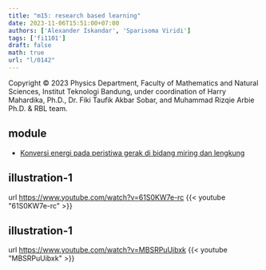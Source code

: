 ```yaml
---
title: "m15: research based learning"
date: 2023-11-06T15:51:00+07:00
authors: ['Alexander Iskandar', 'Sparisoma Viridi']
tags: ['fi1101']
draft: false
math: true
url: "l/0142"
---
```

Copyright © 2023 Physics Department, Faculty of Mathematics and Natural Sciences, Institut Teknologi Bandung, under coordination of Harry Mahardika, Ph.D., Dr. Fiki Taufik Akbar Sobar, and Muhammad Rizqie Arbie Ph.D. & RBL team.


## module
+ [Konversi energi pada peristiwa gerak di bidang miring dan lengkung](https://cdn-edunex.itb.ac.id/storages/files/1698650392646_Panduan-RBL_Semester-Ganjil_2023-2024.pdf)


## illustration-1
url https://www.youtube.com/watch?v=61S0KW7e-rc
{{< youtube "61S0KW7e-rc" >}}


## illustration-1
url https://www.youtube.com/watch?v=MBSRPuUibxk
{{< youtube "MBSRPuUibxk" >}}
